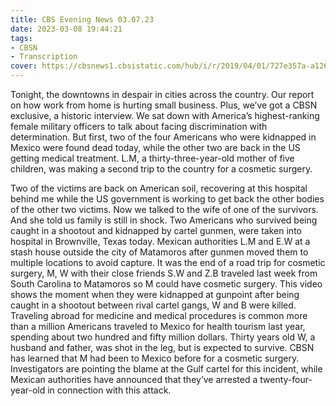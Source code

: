 ```yaml
---
title: CBS Evening News 03.07.23
date: 2023-03-08 19:44:21
tags:
- CBSN
- Transcription
cover: https://cbsnews1.cbsistatic.com/hub/i/r/2019/04/01/727e357a-a126-4138-a2c5-4d3222669d57/thumbnail/640x360/3ff2761028dc5c65cc4f07acd54bcd5c/cbsn2-logo-1920x1080.jpg
---
```

Tonight, the downtowns in despair in cities across the country. Our report on how work from home is hurting small business. Plus, we’ve got a CBSN exclusive, a historic interview. We sat down with America’s highest-ranking female military officers to talk about facing discrimination with determination. But first, two of the four Americans who were kidnapped in Mexico were found dead today, while the other two are back in the US getting medical treatment. L.M, a thirty-three-year-old mother of five children, was making a second trip to the country for a cosmetic surgery.

Two of the victims are back on American soil, recovering at this hospital behind me while the US government is working to get back the other bodies of the other two victims. Now we talked to the wife of one of the survivors. And she told us family is still in shock. Two Americans who survived being caught in a shootout and kidnapped by cartel gunmen, were taken into hospital in Brownville, Texas today. Mexican authorities L.M and E.W at a stash house outside the city of Matamoros after gunmen moved them to multiple locations to avoid capture. It was the end of a road trip for cosmetic surgery, M, W with their close friends S.W and Z.B traveled last week from South Carolina to Matamoros so M could have cosmetic surgery. This video shows the moment when they were kidnapped at gunpoint after being caught in a shootout between rival cartel gangs, W and B were killed. Traveling abroad for medicine and medical procedures is common more than a million Americans traveled to Mexico for health tourism last year, spending about two hundred and fifty million dollars. Thirty years old W, a husband and father, was shot in the leg, but is expected to survive. CBSN has learned that M had been to Mexico before for a cosmetic surgery. Investigators are pointing the blame at the Gulf cartel for this incident, while Mexican authorities have announced that they’ve arrested a twenty-four-year-old in connection with this attack. 
